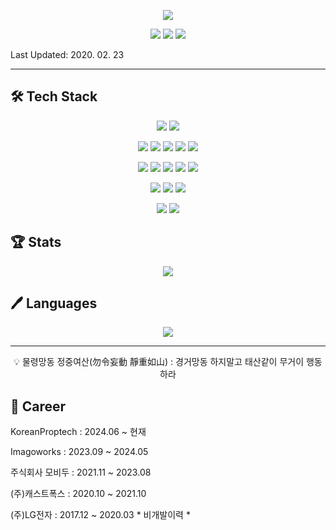 <p align="center">
  <img src="https://capsule-render.vercel.app/api?type=waving&color=gradient&customColorList=1&height=300&section=header&text=SEUNGHEE%20KIM&fontSize=90">
</p>

<p align="center">
  <img src="https://hits.seeyoufarm.com/api/count/incr/badge.svg?url=https%3A%2F%2Fgithub.com%2Fheebedev%2Fhit-counter&count_bg=%2379C83D&title_bg=%23555555&icon=&icon_color=%23E7E7E7&title=hits&edge_flat=false"> <img src="https://img.shields.io/github/followers/heebedev?style=social"> <img src="https://img.shields.io/github/last-commit/heebedev/heebedev/main">
</p>

Last Updated: 2020. 02. 23

---

## 🛠 Tech Stack
<p align="center">
  <img src="https://img.shields.io/badge/GitHub-181717?style=for-the-badge&logo=GitHub&logoColor=white"> <img src="https://img.shields.io/badge/GitLab-FCA121?style=for-the-badge&logo=GitLab&logoColor=white">
  </p>
<p align="center">
  <img src="https://img.shields.io/badge/Swift-F05138?style=for-the-badge&logo=Swift&logoColor=white"> <img src="https://img.shields.io/badge/Python-3766AB?style=for-the-badge&logo=Python&logoColor=white"> <img src="https://img.shields.io/badge/java-007396?style=for-the-badge&logo=java&logoColor=white"> <img src="https://img.shields.io/badge/JavaScript-F7DF1E?style=for-the-badge&logo=JavaScript&logoColor=white"> <img src="https://img.shields.io/badge/node.js-339933?style=for-the-badge&logo=Node.js&logoColor=white">
  </p>
  <p align="center">
  <img src="https://img.shields.io/badge/MySQL-4479A1?style=for-the-badge&logo=MySQL&logoColor=white"> <img src="https://img.shields.io/badge/mariaDB-003545?style=for-the-badge&logo=mariaDB&logoColor=white"> <img src="https://img.shields.io/badge/mongoDB-47A248?style=for-the-badge&logo=MongoDB&logoColor=white"> <img src="https://img.shields.io/badge/elasticsearch-005571?style=for-the-badge&logo=elasticsearch&logoColor=white"> <img src="https://img.shields.io/badge/dynamodb-4053D6?style=for-the-badge&logo=amazondynamodb&logoColor=white">
  </p>
<p align="center">
  <img src="https://img.shields.io/badge/firebase-FFCA28?style=for-the-badge&logo=firebase&logoColor=white"> <img src="https://img.shields.io/badge/amazonaws-232F3E?style=for-the-badge&logo=amazonaws&logoColor=white"> <img src="https://img.shields.io/badge/docker-2496ED?style=for-the-badge&logo=docker&logoColor=white"> 
  </p>
<p align="center">
  <img src="https://img.shields.io/badge/CSS-1572B6?style=for-the-badge&logo=CSS3&logoColor=white"> <img src="https://img.shields.io/badge/HTML-E34F26?style=for-the-badge&logo=HTML5&logoColor=white">
</p>

## 🏆 Stats
<p align="center">
  <img src="https://github-readme-stats.vercel.app/api?username=heebedev&theme=dracula"> 
</p>

## 🖊 Languages
<p align="center">
  <img src="https://github-readme-stats.vercel.app/api/top-langs/?username=heebedev&layout=compact&theme=dracula"> 
</p>


---


<p align="center">
  💡 물령망동 정중여산(勿令妄動 靜重如山) : 경거망동 하지말고 태산같이 무거이 행동하라
</p>



## 🏢 Career
KoreanProptech : 2024.06 ~ 현재

Imagoworks : 2023.09 ~ 2024.05

주식회사 모비두 : 2021.11 ~ 2023.08

(주)캐스트폭스 : 2020.10 ~ 2021.10

(주)LG전자   : 2017.12 ~ 2020.03  * 비개발이력 *


